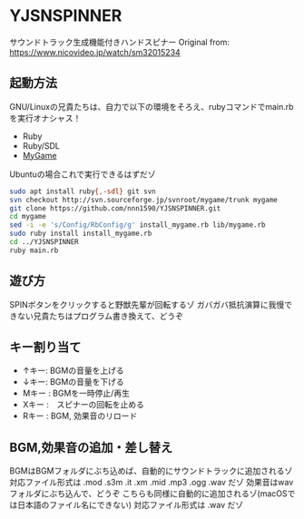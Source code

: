 # YJSNSPINNER
サウンドトラック生成機能付きハンドスピナー
Original from: https://www.nicovideo.jp/watch/sm32015234

## 起動方法
GNU/Linuxの兄貴たちは、自力で以下の環境をそろえ、rubyコマンドでmain.rbを実行オナシャス！
- Ruby
- Ruby/SDL
- [MyGame](http://dgames.jp/ja/projects/mygame/)

Ubuntuの場合これで実行できるはずだゾ
```bash
sudo apt install ruby{,-sdl} git svn
svn checkout http://svn.sourceforge.jp/svnroot/mygame/trunk mygame
git clone https://github.com/nnn1590/YJSNSPINNER.git
cd mygame
sed -i -e 's/Config/RbConfig/g' install_mygame.rb lib/mygame.rb
sudo ruby install install_mygame.rb
cd ../YJSNSPINNER
ruby main.rb
```

## 遊び方
SPINボタンをクリックすると野獣先輩が回転するゾ
ガバガバ抵抗演算に我慢できない兄貴たちはプログラム書き換えて、どうぞ

## キー割り当て
- ↑キー:  BGMの音量を上げる
- ↓キー:  BGMの音量を下げる
- Mキー :  BGMを一時停止/再生
- Xキー :　スピナーの回転を止める
- Rキー :  BGM, 効果音のリロード

## BGM,効果音の追加・差し替え
BGMはBGMフォルダにぶち込めば、自動的にサウンドトラックに追加されるゾ
対応ファイル形式は .mod .s3m .it .xm .mid .mp3 .ogg .wav だゾ
効果音はwavフォルダにぶち込んで、どうぞ
こちらも同様に自動的に追加されるゾ(macOSでは日本語のファイル名にできない)
対応ファイル形式は .wav だゾ
